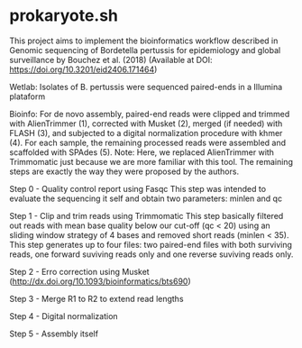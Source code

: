 # prokaryote.sh

This project aims to implement the bioinformatics workflow described in Genomic sequencing of Bordetella pertussis for epidemiology and global surveillance by Bouchez et al. (2018) (Available at DOI: https://doi.org/10.3201/eid2406.171464)


Wetlab:
Isolates of B. pertussis were sequenced paired-ends in a Illumina plataform

Bioinfo:
For de novo assembly, paired-end reads were clipped and trimmed with AlienTrimmer (1), corrected with Musket (2), merged (if needed) with FLASH (3), and subjected to a digital
normalization procedure with khmer (4). For each sample, the remaining processed reads were assembled and scaffolded with SPAdes (5).
Note: Here, we replaced AlienTrimmer with Trimmomatic just because we are more familiar with this tool. The remaining steps are exactly the way they were proposed by the authors.

Step 0 - Quality control report using Fasqc
This step was intended to evaluate the sequencing it self and obtain two parameters: minlen and qc

Step 1 - Clip and trim reads using Trimmomatic
This step basically filtered out reads with mean base quality below our cut-off (qc < 20) using an sliding window strategy of 4 bases and removed short reads (minlen < 35). This step generates up to four files: two paired-end files with both surviving reads, one forward suviving reads only and one reverse suviving reads only.

Step 2 - Erro correction using Musket (http://dx.doi.org/10.1093/bioinformatics/bts690)

Step 3 - Merge R1 to R2 to extend read lengths

Step 4 - Digital normalization

Step 5 - Assembly itself
